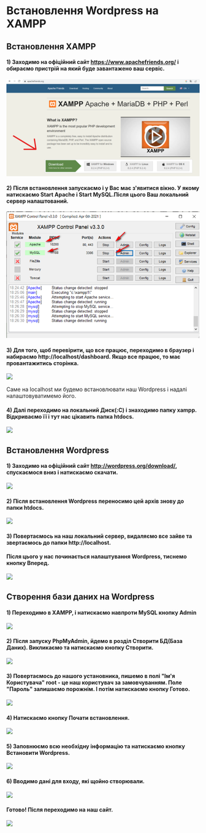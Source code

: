 <!-- Заголовок -->
# Встановлення Wordpress на XAMPP

## Встановлення XAMPP

#### 1) Заходимо на офіційний сайт https://www.apachefriends.org/ і обираємо пристрій на який буде завантажено ваш сервіс. 

![](https://github.com/ssonyau/-Wordpress-XAMPP/blob/main/Screenshot%202023-04-13%20184853.png)

#### 2) Після встановлення запускаємо і у Вас має з'явитися вікно. У якому натискаємо Start Apache і Start MySQL.Після цього Ваш локальний сервер налаштований.


![](https://github.com/ssonyau/-Wordpress-XAMPP/blob/main/Screenshot%202023-04-13%20191350.png)

#### 3) Для того, щоб перевірити, що все працює, переходимо в браузер і набираємо http://localhost/dashboard. Якщо все працює, то має провантажитись сторінка.

![](https://github.com/ssonyau/Wordpress-XAMPP/blob/main/Screenshot%202023-04-13%20195058.png)

Саме на  localhost ми будемо встановлювати наш Wordpress і надалі налаштовуватимемо його.

####  4) Далі переходимо на локальний Диск(:С) і знаходимо папку xampp. Відкриваємо її і тут нас цікавить папка htdocs.
![](https://github.com/ssonyau/Wordpress-XAMPP/blob/main/Screenshot%202023-04-13%20200605.png)

## Встановлення Wordpress
#### 1) Заходимо на офіційний сайт http://wordpress.org/download/, спускаємося вниз і натискаємо скачати.
![](https://github.com/ssonyau/Wordpress-XAMPP/blob/main/Screenshot%202023-04-14%20105215.png)

#### 2) Після встановлення Wordpress переносимо цей архів знову до папки htdocs.
![](https://github.com/ssonyau/Wordpress-XAMPP/blob/main/Screenshot%202023-04-14%20105540.png)

#### 3) Повертаємось на наш локальний сервер, видаляємо все зайве та звертаємось до папки http://localhost. 
#### Після цього у нас починається налаштування Wordpress, тиснемо кнопку Вперед.
![](https://github.com/ssonyau/Wordpress-XAMPP/blob/main/Screenshot%202023-04-14%20112636.png)

## Створення бази даних на Wordpress
#### 1) Переходимо в ХAMPP, і натискаємо навпроти MySQL кнопку Admin
![](https://github.com/ssonyau/Wordpress-XAMPP/blob/main/Screenshot%202023-04-14%20113743.png)

#### 2) Після запуску PhpMyAdmin, йдемо в розділ Створити БД(База Даних). Викликаємо та натискаємо кнопку Створити.
![](https://github.com/ssonyau/Wordpress-XAMPP/blob/main/Screenshot%202023-04-14%20114616.png)

#### 3) Повертаємось до нашого установника, пишемо в полі "Ім'я Користувача" root - це наш користувач за замовчуванням. Поле "Пароль" залишаємо порожнім. І потім натискаємо кнопку Готово.
![](https://github.com/ssonyau/Wordpress-XAMPP/blob/main/Screenshot%202023-04-14%20120646.png)

#### 4) Натискаємо кнопку Почати встановлення.
![](https://github.com/ssonyau/Wordpress-XAMPP/blob/main/Screenshot%202023-04-14%20121519.png)

#### 5) Заповнюємо всю необхідну інформацію та натискаємо кнопку Встановити Wordpress.
![](https://github.com/ssonyau/Wordpress-XAMPP/blob/main/Screenshot%202023-04-14%20122108.png)

#### 6) Вводимо дані для входу, які щойно створювали.
![](https://github.com/ssonyau/Wordpress-XAMPP/blob/main/Screenshot%202023-04-14%20122923.png)

#### Готово! Після переходимо на наш сайт.
![](https://github.com/ssonyau/)


